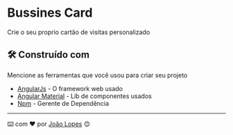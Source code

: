 # Bussines Card

Crie o seu proprio cartão de visitas personalizado

## 🛠️ Construído com

Mencione as ferramentas que você usou para criar seu projeto

* [AngularJs](https://angular.io/) - O framework web usado
* [Angular Material](https://material.angular.io/) - Lib de componentes usados
* [Npm](https://maven.apache.org/) - Gerente de Dependência

---
⌨️ com ❤️ por [João Lopes](https://github.com/joaovlopes) 😊
